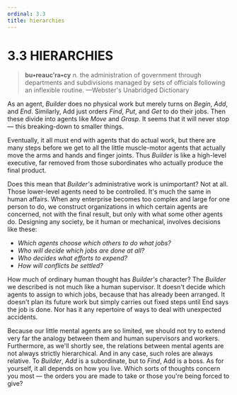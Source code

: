 ```yaml
---
ordinal: 3.3
title: hierarchies
---
```


# 3.3 HIERARCHIES

> <b>bu&bull;reauc&prime;ra&bull;cy</b> <i>n.</i> the administration of government through departments and subdivisions managed by sets of officials following an inflexible routine. &mdash;Webster's Unabridged Dictionary

As an agent, _Builder_ does no physical work but merely turns on _Begin_, _Add_, and _End_. Similarly, Add just orders _Find_, _Put_, and _Get_ to do their jobs. Then these divide into agents like _Move_ and _Grasp_. It seems that it will never stop &mdash; this breaking-down to smaller things.

Eventually, it all must end with agents that do actual work, but there are many steps before we get to all the little muscle-motor agents that actually move the arms and hands and finger joints. Thus _Builder_ is like a high-level executive, far removed from those subordinates who actually produce the final product.

Does this mean that _Builder's_ administrative work is unimportant? Not at all. Those lower-level agents need to be controlled. It's much the same in human affairs. When any enterprise becomes too complex and large for one person to do, we construct organizations in which certain agents are concerned, not with the final result, but only with what some other agents do. Designing any society, be it human or mechanical, involves decisions like these:

- _Which agents choose which others to do what jobs?_
- _Who will decide which jobs are done at all?_
- _Who decides what efforts to expend?_
- _How will conflicts be settled?_

How much of ordinary human thought has _Builder's_ character? The _Builder_ we described is not much like a human supervisor. It doesn't decide which agents to assign to which jobs, because that has already been arranged. It doesn't plan its future work but simply carries out fixed steps until End says the job is done. Nor has it any repertoire of ways to deal with unexpected accidents.

Because our little mental agents are so limited, we should not try to extend very far the analogy between them and human supervisors and workers. Furthermore, as we'll shortly see, the relations between mental agents are not always strictly hierarchical. And in any case, such roles are always relative. To _Builder_, _Add_ is a subordinate, but to _Find_, Add is a boss. As for yourself, it all depends on how you live. Which sorts of thoughts concern you most &mdash; the orders you are made to take or those you're being forced to give?

